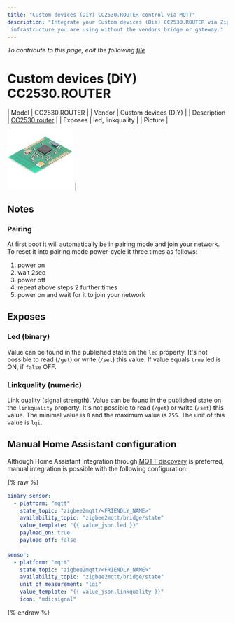 ```yaml
---
title: "Custom devices (DiY) CC2530.ROUTER control via MQTT"
description: "Integrate your Custom devices (DiY) CC2530.ROUTER via Zigbee2MQTT with whatever smart home
 infrastructure you are using without the vendors bridge or gateway."
---
```


*To contribute to this page, edit the following
[file](https://github.com/Koenkk/zigbee2mqtt.io/blob/master/docs/devices/CC2530.ROUTER.md)*

# Custom devices (DiY) CC2530.ROUTER

| Model | CC2530.ROUTER  |
| Vendor  | Custom devices (DiY)  |
| Description | [CC2530 router](http://ptvo.info/cc2530-based-zigbee-coordinator-and-router-112/) |
| Exposes | led, linkquality |
| Picture | ![Custom devices (DiY) CC2530.ROUTER](../images/devices/CC2530.ROUTER.jpg) |

## Notes


### Pairing
At first boot it will automatically be in pairing mode and join your network.
To reset it into pairing mode power-cycle it three times as follows:

1) power on
2) wait 2sec
3) power off
4) repeat above steps 2 further times
5) power on and wait for it to join your network
    


## Exposes
### Led (binary)
Value can be found in the published state on the `led` property.
It's not possible to read (`/get`) or write (`/set`) this value.
If value equals `true` led is ON, if `false` OFF.

### Linkquality (numeric)
Link quality (signal strength).
Value can be found in the published state on the `linkquality` property.
It's not possible to read (`/get`) or write (`/set`) this value.
The minimal value is `0` and the maximum value is `255`.
The unit of this value is `lqi`.

## Manual Home Assistant configuration
Although Home Assistant integration through [MQTT discovery](../integration/home_assistant) is preferred,
manual integration is possible with the following configuration:


{% raw %}
```yaml
binary_sensor:
  - platform: "mqtt"
    state_topic: "zigbee2mqtt/<FRIENDLY_NAME>"
    availability_topic: "zigbee2mqtt/bridge/state"
    value_template: "{{ value_json.led }}"
    payload_on: true
    payload_off: false

sensor:
  - platform: "mqtt"
    state_topic: "zigbee2mqtt/<FRIENDLY_NAME>"
    availability_topic: "zigbee2mqtt/bridge/state"
    unit_of_measurement: "lqi"
    value_template: "{{ value_json.linkquality }}"
    icon: "mdi:signal"
```
{% endraw %}



